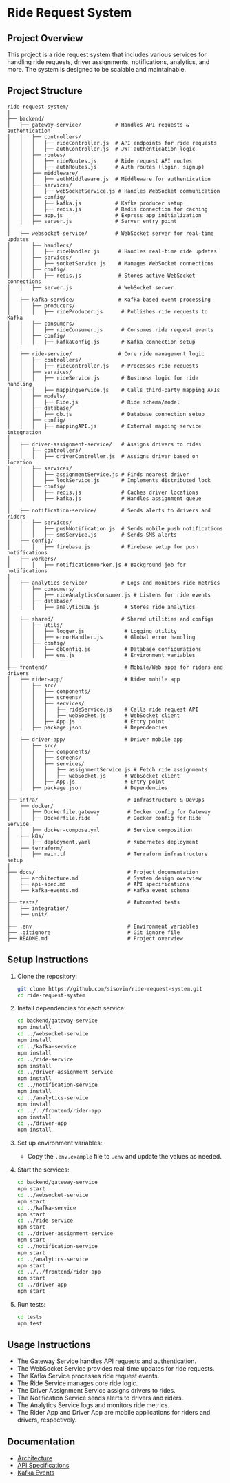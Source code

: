 # Ride Request System

## Project Overview

This project is a ride request system that includes various services for handling ride requests, driver assignments, notifications, analytics, and more. The system is designed to be scalable and maintainable.

## Project Structure

```
ride-request-system/
│
├── backend/
│   ├── gateway-service/           # Handles API requests & authentication
│   │   ├── controllers/
│   │   │   ├── rideController.js  # API endpoints for ride requests
│   │   │   ├── authController.js  # JWT authentication logic
│   │   ├── routes/
│   │   │   ├── rideRoutes.js      # Ride request API routes
│   │   │   ├── authRoutes.js      # Auth routes (login, signup)
│   │   ├── middleware/
│   │   │   ├── authMiddleware.js  # Middleware for authentication
│   │   ├── services/
│   │   │   ├── webSocketService.js # Handles WebSocket communication
│   │   ├── config/
│   │   │   ├── kafka.js           # Kafka producer setup
│   │   │   ├── redis.js           # Redis connection for caching
│   │   ├── app.js                 # Express app initialization
│   │   ├── server.js              # Server entry point
│
│   ├── websocket-service/         # WebSocket server for real-time updates
│   │   ├── handlers/
│   │   │   ├── rideHandler.js      # Handles real-time ride updates
│   │   ├── services/
│   │   │   ├── socketService.js    # Manages WebSocket connections
│   │   ├── config/
│   │   │   ├── redis.js            # Stores active WebSocket connections
│   │   ├── server.js               # WebSocket server
│
│   ├── kafka-service/              # Kafka-based event processing
│   │   ├── producers/
│   │   │   ├── rideProducer.js      # Publishes ride requests to Kafka
│   │   ├── consumers/
│   │   │   ├── rideConsumer.js      # Consumes ride request events
│   │   ├── config/
│   │   │   ├── kafkaConfig.js       # Kafka connection setup
│
│   ├── ride-service/               # Core ride management logic
│   │   ├── controllers/
│   │   │   ├── rideController.js    # Processes ride requests
│   │   ├── services/
│   │   │   ├── rideService.js       # Business logic for ride handling
│   │   │   ├── mappingService.js    # Calls third-party mapping APIs
│   │   ├── models/
│   │   │   ├── Ride.js              # Ride schema/model
│   │   ├── database/
│   │   │   ├── db.js                # Database connection setup
│   │   ├── config/
│   │   │   ├── mappingAPI.js        # External mapping service integration
│
│   ├── driver-assignment-service/   # Assigns drivers to rides
│   │   ├── controllers/
│   │   │   ├── driverController.js  # Assigns driver based on location
│   │   ├── services/
│   │   │   ├── assignmentService.js # Finds nearest driver
│   │   │   ├── lockService.js       # Implements distributed lock
│   │   ├── config/
│   │   │   ├── redis.js             # Caches driver locations
│   │   │   ├── kafka.js             # Handles assignment queue
│
│   ├── notification-service/        # Sends alerts to drivers and riders
│   │   ├── services/
│   │   │   ├── pushNotification.js  # Sends mobile push notifications
│   │   │   ├── smsService.js        # Sends SMS alerts
│   ├── config/
│   │   │   ├── firebase.js          # Firebase setup for push notifications
│   ├── workers/
│   │   │   ├── notificationWorker.js # Background job for notifications
│
│   ├── analytics-service/           # Logs and monitors ride metrics
│   │   ├── consumers/
│   │   │   ├── rideAnalyticsConsumer.js # Listens for ride events
│   │   ├── database/
│   │   │   ├── analyticsDB.js        # Stores ride analytics
│
│   ├── shared/                      # Shared utilities and configs
│   │   ├── utils/
│   │   │   ├── logger.js             # Logging utility
│   │   │   ├── errorHandler.js       # Global error handling
│   │   ├── config/
│   │   │   ├── dbConfig.js           # Database configurations
│   │   │   ├── env.js                # Environment variables
│
├── frontend/                         # Mobile/Web apps for riders and drivers
│   ├── rider-app/                    # Rider mobile app
│   │   ├── src/
│   │   │   ├── components/
│   │   │   ├── screens/
│   │   │   ├── services/
│   │   │   │   ├── rideService.js    # Calls ride request API
│   │   │   │   ├── webSocket.js      # WebSocket client
│   │   │   ├── App.js                # Entry point
│   │   ├── package.json              # Dependencies
│
│   ├── driver-app/                   # Driver mobile app
│   │   ├── src/
│   │   │   ├── components/
│   │   │   ├── screens/
│   │   │   ├── services/
│   │   │   │   ├── assignmentService.js # Fetch ride assignments
│   │   │   │   ├── webSocket.js      # WebSocket client
│   │   │   ├── App.js                # Entry point
│   │   ├── package.json              # Dependencies
│
├── infra/                             # Infrastructure & DevOps
│   ├── docker/
│   │   ├── Dockerfile.gateway         # Docker config for Gateway
│   │   ├── Dockerfile.ride            # Docker config for Ride Service
│   │   ├── docker-compose.yml         # Service composition
│   ├── k8s/
│   │   ├── deployment.yaml            # Kubernetes deployment
│   ├── terraform/
│   │   ├── main.tf                    # Terraform infrastructure setup
│
├── docs/                              # Project documentation
│   ├── architecture.md                # System design overview
│   ├── api-spec.md                    # API specifications
│   ├── kafka-events.md                # Kafka event schema
│
├── tests/                             # Automated tests
│   ├── integration/
│   ├── unit/
│
├── .env                               # Environment variables
├── .gitignore                         # Git ignore file
├── README.md                          # Project overview
```

## Setup Instructions

1. Clone the repository:
   ```sh
   git clone https://github.com/sisovin/ride-request-system.git
   cd ride-request-system
   ```

2. Install dependencies for each service:
   ```sh
   cd backend/gateway-service
   npm install
   cd ../websocket-service
   npm install
   cd ../kafka-service
   npm install
   cd ../ride-service
   npm install
   cd ../driver-assignment-service
   npm install
   cd ../notification-service
   npm install
   cd ../analytics-service
   npm install
   cd ../../frontend/rider-app
   npm install
   cd ../driver-app
   npm install
   ```

3. Set up environment variables:
   - Copy the `.env.example` file to `.env` and update the values as needed.

4. Start the services:
   ```sh
   cd backend/gateway-service
   npm start
   cd ../websocket-service
   npm start
   cd ../kafka-service
   npm start
   cd ../ride-service
   npm start
   cd ../driver-assignment-service
   npm start
   cd ../notification-service
   npm start
   cd ../analytics-service
   npm start
   cd ../../frontend/rider-app
   npm start
   cd ../driver-app
   npm start
   ```

5. Run tests:
   ```sh
   cd tests
   npm test
   ```

## Usage Instructions

- The Gateway Service handles API requests and authentication.
- The WebSocket Service provides real-time updates for ride requests.
- The Kafka Service processes ride request events.
- The Ride Service manages core ride logic.
- The Driver Assignment Service assigns drivers to rides.
- The Notification Service sends alerts to drivers and riders.
- The Analytics Service logs and monitors ride metrics.
- The Rider App and Driver App are mobile applications for riders and drivers, respectively.

## Documentation

- [Architecture](docs/architecture.md)
- [API Specifications](docs/api-spec.md)
- [Kafka Events](docs/kafka-events.md)
```
